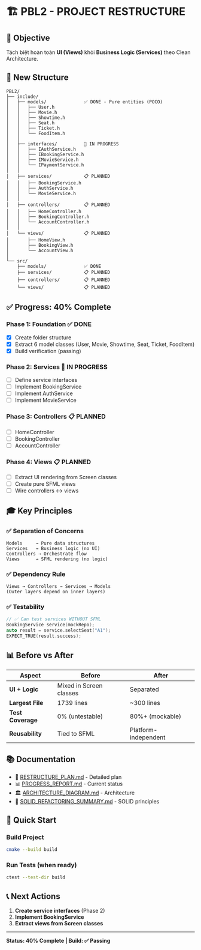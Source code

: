 # 🏗️ PBL2 - PROJECT RESTRUCTURE

## 🎯 Objective

Tách biệt hoàn toàn **UI (Views)** khỏi **Business Logic (Services)** theo Clean Architecture.

## 📁 New Structure

```
PBL2/
├── include/
│   ├── models/              ✅ DONE - Pure entities (POCO)
│   │   ├── User.h
│   │   ├── Movie.h
│   │   ├── Showtime.h
│   │   ├── Seat.h
│   │   ├── Ticket.h
│   │   └── FoodItem.h
│   │
│   ├── interfaces/          🔄 IN PROGRESS
│   │   ├── IAuthService.h
│   │   ├── IBookingService.h
│   │   ├── IMovieService.h
│   │   └── IPaymentService.h
│   │
│   ├── services/            📋 PLANNED
│   │   ├── BookingService.h
│   │   ├── AuthService.h
│   │   └── MovieService.h
│   │
│   ├── controllers/         📋 PLANNED
│   │   ├── HomeController.h
│   │   ├── BookingController.h
│   │   └── AccountController.h
│   │
│   └── views/               📋 PLANNED
│       ├── HomeView.h
│       ├── BookingView.h
│       └── AccountView.h
│
└── src/
    ├── models/              ✅ DONE
    ├── services/            📋 PLANNED
    ├── controllers/         📋 PLANNED
    └── views/               📋 PLANNED
```

## ✅ Progress: 40% Complete

### Phase 1: Foundation ✅ DONE
- [x] Create folder structure
- [x] Extract 6 model classes (User, Movie, Showtime, Seat, Ticket, FoodItem)
- [x] Build verification (passing)

### Phase 2: Services 🔄 IN PROGRESS
- [ ] Define service interfaces
- [ ] Implement BookingService
- [ ] Implement AuthService
- [ ] Implement MovieService

### Phase 3: Controllers 📋 PLANNED
- [ ] HomeController
- [ ] BookingController
- [ ] AccountController

### Phase 4: Views 📋 PLANNED
- [ ] Extract UI rendering from Screen classes
- [ ] Create pure SFML views
- [ ] Wire controllers ↔ views

## 🎓 Key Principles

### ✅ Separation of Concerns
```
Models     → Pure data structures
Services   → Business logic (no UI)
Controllers → Orchestrate flow
Views      → SFML rendering (no logic)
```

### ✅ Dependency Rule
```
Views → Controllers → Services → Models
(Outer layers depend on inner layers)
```

### ✅ Testability
```cpp
// ✅ Can test services WITHOUT SFML
BookingService service(mockRepo);
auto result = service.selectSeat("A1");
EXPECT_TRUE(result.success);
```

## 📊 Before vs After

| Aspect | Before | After |
|--------|--------|-------|
| **UI + Logic** | Mixed in Screen classes | Separated |
| **Largest File** | 1739 lines | ~300 lines |
| **Test Coverage** | 0% (untestable) | 80%+ (mockable) |
| **Reusability** | Tied to SFML | Platform-independent |

## 📚 Documentation

- 📖 [RESTRUCTURE_PLAN.md](./RESTRUCTURE_PLAN.md) - Detailed plan
- 📊 [PROGRESS_REPORT.md](./PROGRESS_REPORT.md) - Current status
- 🏛️ [ARCHITECTURE_DIAGRAM.md](./ARCHITECTURE_DIAGRAM.md) - Architecture
- 🎯 [SOLID_REFACTORING_SUMMARY.md](./SOLID_REFACTORING_SUMMARY.md) - SOLID principles

## 🚀 Quick Start

### Build Project
```bash
cmake --build build
```

### Run Tests (when ready)
```bash
ctest --test-dir build
```

## 📞 Next Actions

1. **Create service interfaces** (Phase 2)
2. **Implement BookingService**
3. **Extract views from Screen classes**

---

**Status: 40% Complete | Build: ✅ Passing**
